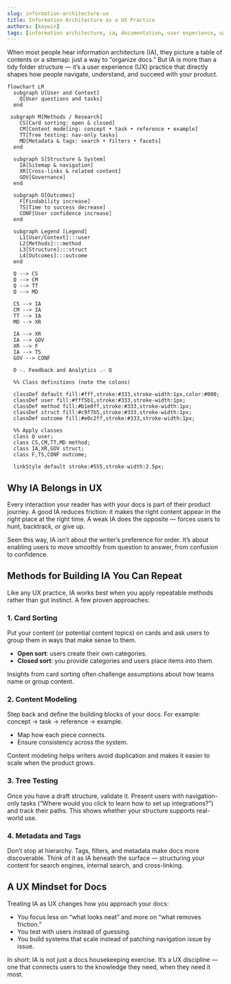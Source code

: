 ```yaml
---
slug: information-architecture-ux
title: Information Architecture as a UX Practice
authors: [kaywin]
tags: [information architecture, ia, documentation, user experience, ux]
---
```


When most people hear information architecture (IA), they picture a table of contents or a sitemap: just a way to “organize docs.” But IA is more than a tidy folder structure — it’s a user experience (UX) practice that directly shapes how people navigate, understand, and succeed with your product.

```mermaid
flowchart LR
  subgraph U[User and Context]
    Q[User questions and tasks]
  end

 subgraph M[Methods / Research]
    CS[Card sorting: open & closed]
    CM[Content modeling: concept • task • reference • example]
    TT[Tree testing: nav-only tasks]
    MD[Metadata & tags: search • filters • facets]
  end

  subgraph S[Structure & System]
    IA[Sitemap & navigation]
    XR[Cross-links & related content]
    GOV[Governance]
  end

  subgraph O[Outcomes]
    F[Findability increase]
    TS[Time to success decrease]
    CONF[User confidence increase]
  end

  subgraph Legend [Legend]
    L1[User/Context]:::user
    L2[Methods]:::method
    L3[Structure]:::struct
    L4[Outcomes]:::outcome
  end

  Q --> CS
  Q --> CM
  Q --> TT
  Q --> MD

  CS --> IA
  CM --> IA
  TT --> IA
  MD --> XR

  IA --> XR
  IA --> GOV
  XR --> F
  IA --> TS
  GOV --> CONF

  O -. Feedback and Analytics .- Q

  %% Class definitions (note the colons)

  classDef default fill:#fff,stroke:#333,stroke-width:1px,color:#000;
  classDef user fill:#fff5b1,stroke:#333,stroke-width:1px;
  classDef method fill:#b1e0ff,stroke:#333,stroke-width:1px;
  classDef struct fill:#c9f7b5,stroke:#333,stroke-width:1px;
  classDef outcome fill:#e0c2ff,stroke:#333,stroke-width:1px;

  %% Apply classes
  class Q user;
  class CS,CM,TT,MD method;
  class IA,XR,GOV struct;
  class F,TS,CONF outcome;

  linkStyle default stroke:#555,stroke-width:2.5px;
```

## Why IA Belongs in UX

Every interaction your reader has with your docs is part of their product journey. A good IA reduces friction: it makes the right content appear in the right place at the right time. A weak IA does the opposite — forces users to hunt, backtrack, or give up.

Seen this way, IA isn’t about the writer’s preference for order. It’s about enabling users to move smoothly from question to answer, from confusion to confidence.

## Methods for Building IA You Can Repeat

Like any UX practice, IA works best when you apply repeatable methods rather than gut instinct. A few proven approaches:

### 1. Card Sorting

Put your content (or potential content topics) on cards and ask users to group them in ways that make sense to them.

- **Open sort**: users create their own categories.
- **Closed sort**: you provide categories and users place items into them.

Insights from card sorting often challenge assumptions about how teams name or group content.

### 2. Content Modeling

Step back and define the building blocks of your docs. For example: concept → task → reference → example.

- Map how each piece connects.
- Ensure consistency across the system.

Content modeling helps writers avoid duplication and makes it easier to scale when the product grows.

### 3. Tree Testing

Once you have a draft structure, validate it. Present users with navigation-only tasks (“Where would you click to learn how to set up integrations?”) and track their paths. This shows whether your structure supports real-world use.

### 4. Metadata and Tags

Don’t stop at hierarchy. Tags, filters, and metadata make docs more discoverable. Think of it as IA beneath the surface — structuring your content for search engines, internal search, and cross-linking.

## A UX Mindset for Docs

Treating IA as UX changes how you approach your docs:

- You focus less on “what looks neat” and more on “what removes friction.”
- You test with users instead of guessing.
- You build systems that scale instead of patching navigation issue by issue.

In short: IA is not just a docs housekeeping exercise. It’s a UX discipline — one that connects users to the knowledge they need, when they need it most.